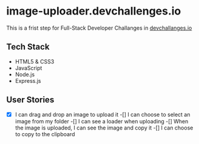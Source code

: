 # image-uploader.devchallenges.io

This is a frist step for Full-Stack Developer Challanges in [devchallanges.io](https://devchallenges.io/challenges/O2iGT9yBd6xZBrOcVirx)
## Tech Stack
  - HTML5 & CSS3
  - JavaScript
  - Node.js
  - Express.js
## User Stories
  -[x] I can drag and drop an image to upload it
  -[] I can choose to select an image from my folder
  -[] I can see a loader when uploading
  -[] When the image is uploaded, I can see the image and copy it
  -[] I can choose to copy to the clipboard
